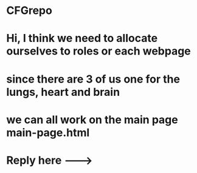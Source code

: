 # CFGrepo

# Hi, I think we need to allocate ourselves to roles or each webpage

# since there are 3 of us one for the lungs, heart and brain

# we can all work on the main page main-page.html

# Reply here --->


